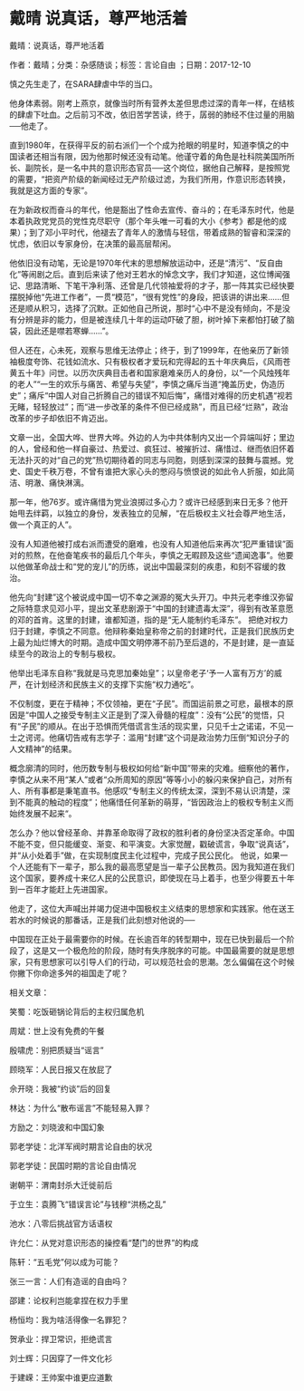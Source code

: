 # 戴晴  说真话，尊严地活着    
    
戴晴：说真话，尊严地活着    
作者：戴晴；分类：杂感随谈；标签：言论自由 ；日期：2017-12-10    
慎之先生走了，在SARA肆虐中华的当口。    
他身体素弱。刚考上燕京，就像当时所有营养太差但思虑过深的青年一样，在结核的肆虐下吐血。之后前习不改，依旧苦学苦读，终于，孱弱的肺经不住过量的用脑──他走了。    
直到1980年，在获得平反的前右派们一个个成为抢眼的明星时，知道李慎之的中国读者还相当有限，因为他那时候还没有动笔。他谨守着的角色是社科院美国所所长、副院长，是一名中共的意识形态官员──这个岗位，据他自己解释，是按照党的需要，“把资产阶级的新闻经过无产阶级过滤，为我们所用，作意识形态转换，我就是这方面的专家”。    
在为新政权而奋斗的年代，他是豁出了性命去宣传、奋斗的；在毛泽东时代，他是本着执政党党员的党性克尽职守（那个年头唯一可看的大小《参考》都是他的成果）；到了邓小平时代，他褪去了青年人的激情与轻信，带着成熟的智睿和深深的忧虑，依旧以专家身份，在决策的最高层帮闲。    
他依旧没有动笔，无论是1970年代末的思想解放运动中，还是“清污”、“反自由化”等闹剧之后。直到后来读了他对王若水的悼念文字，我们才知道，这位博闻强记、思路清晰、下笔干净利落、还曾是几代领袖爱将的才子，那一阵其实已经快要摆脱掉他“先进工作者”，一贯“模范”，“很有党性”的身段，把该讲的讲出来……但还是顺从积习，选择了沉默。正如他自己所说，那时“心中不是没有倾向，不是没有分辨是非的能力，但是被连续几十年的运动吓破了胆，树叶掉下来都怕打破了脑袋，因此还是噤若寒蝉……”。    
但人还在，心未死，观察与思维无法停止；终于，到了1999年，在他亲历了新领袖极度夸饰、花钱如流水、只有极权者才爱玩和完得起的五十年庆典后，《风雨苍黄五十年》问世。以历次庆典目击者和国家磨难亲历人的身份，以“一个风烛残年的老人”“一生的欢乐与痛苦、希望与失望”，李慎之痛斥当道“掩盖历史，伪造历史”；痛斥“中国人对自己折腾自己的错误不知后悔”，痛惜对难得的历史机遇“视若无睹，轻轻放过”；而“进一步改革的条件不但已经成熟”，而且已经“烂熟”，政治改革的步子却依旧不肯迈出。    
文章一出，全国大哗、世界大哗。外边的人为中共体制内又出一个异端叫好；里边的人，曾经和他一样自豪过、热爱过、疯狂过、被摧折过、痛惜过、继而依旧怀着无法扑灭的对“自己的党”热切期待着的同志与同胞，则感到深深的鼓舞与震撼。党史、国史千秩万卷，不曾有谁把大家心头的憋闷与愤恨说的如此令人折服，如此简洁、明澈、痛快淋漓。    
那一年，他76岁。或许痛惜为党业浪掷过多心力？或许已经感到来日无多？他开始甩去绊羁，以独立的身份，发表独立的见解，“在后极权主义社会尊严地生活，做一个真正的人”。    
没有人知道他被打成右派而遭受的磨难，也没有人知道他后来再次“犯严重错误”面对的煎熬，在他奋笔疾书的最后几个年头，李慎之无暇顾及这些“遗闻逸事”。他要以他做革命战士和“党的宠儿”的历练，说出中国最深刻的疾患，和刻不容缓的救治。    
他先向“封建”这个被说成中国一切不幸之渊源的冤大头开刀。中共元老李维汉弥留之际特意求见邓小平，提出文革悲剧源于“中国的封建遗毒太深”，得到有改革意愿的邓的首肯。这里的封建，谁都知道，指的是“无人能制约毛泽东”。 把绝对权力归于封建，李慎之不同意。他辩称秦始皇称帝之前的封建时代，正是我们民族历史上最为灿烂博大的时期。造成中国文明停滞不前乃至后退的，不是封建，是一直延续至今的政治上的专制与极权。    
他举出毛泽东自称“我就是马克思加秦始皇”；以皇帝老子‘予一人富有万方’的威严，在计划经济和民族主义的支撑下实施“权力通吃”。    
不仅制度，更在于精神；不仅领袖，更在“子民”。而国运前景之可悲，最根本的原因是“中国人之接受专制主义正是到了深入骨髓的程度”：没有“公民”的觉悟，只有“子民”的顺从。在出于恐惧而凭借谎言生活的现实里，只见千士之诺诺，不见一士之谔谔。他痛切告戒有志学子：滥用“封建”这个词是政治势力压倒“知识分子的人文精神”的结果。    
概念廓清的同时，他历数专制与极权如何给“新中国”带来的灾难。细察他的著作，李慎之从来不用“某人”或者“众所周知的原因”等等小小的躲闪来保护自己，对所有人、所有事都是秉笔直书。他感叹“专制主义的传统太深，深到不易认识清楚，深到不能真的触动的程度”；他痛惜任何革新的萌芽，“皆因政治上的极权专制主义而始终发展不起来“。    
怎么办？他以曾经革命、并靠革命取得了政权的胜利者的身份坚决否定革命。中国不能不变，但只能缓变、渐变、和平演变。大家觉醒，戳破谎言，争取“说真话”，并“从小处着手”做，在实现制度民主化过程中，完成子民公民化。 他说，如果一个人还能有下一辈子，那么我的最高愿望是当一辈子公民教员。因为我知道在我们这个国家，要养成十来亿人民的公民意识，即使现在马上着手，也至少得要五十年到一百年才能赶上先进国家。    
他走了，这位大声喊出并竭力促进中国极权主义结束的思想家和实践家。他在送王若水的时候说的那番话，正是我们此刻想对他说的──    
中国现在正处于最需要你的时候。在长逾百年的转型期中，现在已快到最后一个阶段了，这是又一个极危险的阶段，随时有失序脱序的可能。中国最需要的就是思想家，只有思想家可以引导人们的行动，可以规范社会的思潮。怎么偏偏在这个时候你撇下你命途多舛的祖国走了呢？    
    
相关文章：    
笑蜀：吃饭砸锅论背后的主权归属危机    
周斌：世上没有免费的午餐    
殷啸虎：别把质疑当“谣言”    
顾晓军：人民日报又在放屁了    
佘开晓：我被“约谈”后的回复    
林达：为什么“散布谣言”不能轻易入罪？    
方励之：刘晓波和中国幻象    
郭老学徒：北洋军阀时期言论自由的状况    
郭老学徒：民国时期的言论自由情况    
谢朝平：渭南封杀大迁徙前后    
于立生：袁腾飞“错误言论”与钱穆“洪杨之乱”    
池水：八零后挑战官方话语权    
许允仁：从党对意识形态的操控看“楚门的世界”的构成    
陈轩：“五毛党”何以成为可能？    
张三一言：人们有造谣的自由吗？    
邵建：论权利岂能拿捏在权力手里    
杨恒均：我为啥活得像一名罪犯？    
贺承业：捍卫常识，拒绝谎言    
刘士辉：只因穿了一件文化衫    
于建嵘：王帅案中谁更应道歉